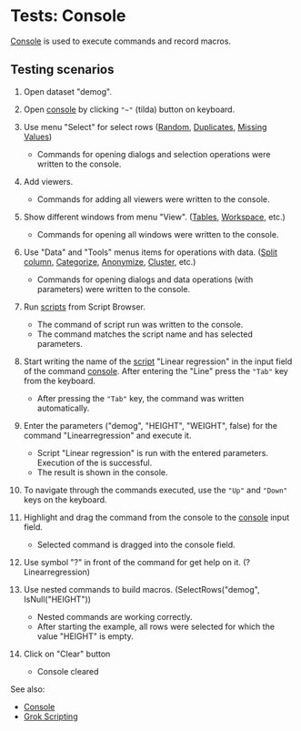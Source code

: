 <!-- TITLE: Tests: Console -->
<!-- SUBTITLE: -->

# Tests: Console

[Console](../overview/console.md) is used to execute commands and record macros.


## Testing scenarios

1. Open dataset "demog".

1. Open [console](../overview/console.md) by clicking ```"~"``` (tilda) button on keyboard. 

1. Use menu "Select" for select rows ([Random](../explore/select-random-rows.md), [Duplicates](../explore/select-duplicates.md), 
   [Missing Values](../transform/missing-values-imputation.md))
   * Commands for opening dialogs and selection operations were written to the console. 

1. Add viewers.
   * Commands for adding all viewers were written to the console.

1. Show different windows from menu "View". ([Tables](table.md), [Workspace](workspace.md), etc.)
   * Commands for opening all windows were written to the console.

1. Use "Data" and "Tools" menus items for operations with data. ([Split column](../transform/text-to-columns.md), 
   [Categorize](../dialogs/categorize-data), [Anonymize](../transform/anonymize-data.md), [Cluster](../explore/cluster-data.md), etc.) 
   * Commands for opening dialogs and data operations (with parameters) were written to the console. 

1. Run [scripts](../develop/scripting.md) from Script Browser.
   * The command of script run was written to the console.
   * The command matches the script name and has selected parameters.

1. Start writing the name of the [script](../develop/scripting.md) "Linear regression" in the input field of the 
   command [console](../overview/console.md). After entering the "Line" press the ```"Tab"``` key from the keyboard.
   * After pressing the ```"Tab"``` key, the command was written automatically.

1. Enter the parameters ("demog", "HEIGHT", "WEIGHT", false) for the command "Linearregression" and execute it.
   * Script "Linear regression" is run with the entered parameters. Execution of the is successful. 
   * The result is shown in the console.

1. To navigate through the commands executed, use the ```"Up"``` and ```"Down"``` keys on the keyboard.

1. Highlight and drag the command from the console to the [console](../overview/console.md) input field.
   * Selected command is dragged into the console field.

1. Use symbol "?" in front of the command for get help on it. (?Linearregression)

1. Use nested commands to build macros. (SelectRows("demog", IsNull("HEIGHT"))
   * Nested commands are working correctly.
   * After starting the example, all rows were selected for which the value "HEIGHT" is empty.

1. Click on "Clear" button
   * Console cleared
   
See also:
 * [Console](../overview/console.md)
 * [Grok Scripting](../scripting.md)
